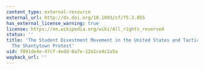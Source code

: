 ```yaml
---
content_type: external-resource
external_url: http://dx.doi.org/10.1093/sf/75.3.855
has_external_license_warning: true
license: https://en.wikipedia.org/wiki/All_rights_reserved
status: ''
title: 'The Student Divestment Movement in the United States and Tactical Diffusion:
  The Shantytown Protest'
uid: f091de4e-47cf-4edd-8a7e-12a1ce4c2a5a
wayback_url: ''
---
```

